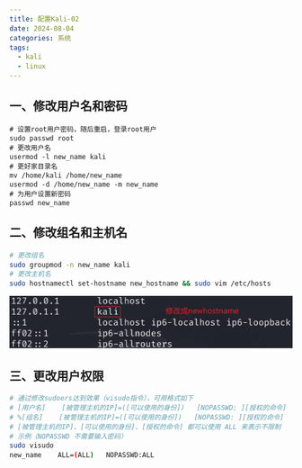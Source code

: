 ```yaml
---
title: 配置Kali-02
date: 2024-08-04
categories: 系统
tags:
  - kali
  - linux
---
```

## 一、修改用户名和密码

```shell
# 设置root用户密码，随后重启，登录root用户
sudo passwd root
# 更改用户名
usermod -l new_name kali
# 更好家目录名
mv /home/kali /home/new_name
usermod -d /home/new_name -m new_name
# 为用户设置新密码
passwd new_name
```

## 二、修改组名和主机名
```bash
# 更改组名
sudo groupmod -n new_name kali
# 更改主机名
sudo hostnamectl set-hostname new_hostname && sudo vim /etc/hosts
```
![](img/note/navigation/kali/hosts.png)

## 三、更改用户权限
```bash
# 通过修改sudoers达到效果（visudo指令），可用格式如下
# [用户名]    [被管理主机的IP]=([可以使用的身份])   [NOPASSWD: ][授权的命令]
# %[组名]    [被管理主机的IP]=([可以使用的身份])   [NOPASSWD: ][授权的命令]
# [被管理主机的IP]、[可以使用的身份]、[授权的命令] 都可以使用 ALL 来表示不限制
# 示例（NOPASSWD 不需要输入密码）
sudo visudo
new_name    ALL=(ALL)   NOPASSWD:ALL
```